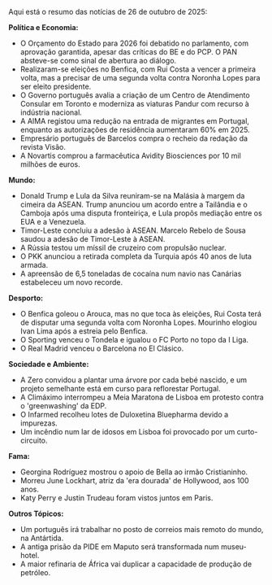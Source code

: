 Aqui está o resumo das notícias de 26 de outubro de 2025:

**Política e Economia:**

*   O Orçamento do Estado para 2026 foi debatido no parlamento, com aprovação garantida, apesar das críticas do BE e do PCP. O PAN absteve-se como sinal de abertura ao diálogo.
*   Realizaram-se eleições no Benfica, com Rui Costa a vencer a primeira volta, mas a precisar de uma segunda volta contra Noronha Lopes para ser eleito presidente.
*   O Governo português avalia a criação de um Centro de Atendimento Consular em Toronto e moderniza as viaturas Pandur com recurso à indústria nacional.
*   A AIMA registou uma redução na entrada de migrantes em Portugal, enquanto as autorizações de residência aumentaram 60% em 2025.
*   Empresário português de Barcelos compra o recheio da redação da revista Visão.
*   A Novartis comprou a farmacêutica Avidity Biosciences por 10 mil milhões de euros.

**Mundo:**

*   Donald Trump e Lula da Silva reuniram-se na Malásia à margem da cimeira da ASEAN. Trump anunciou um acordo entre a Tailândia e o Camboja após uma disputa fronteiriça, e Lula propôs mediação entre os EUA e a Venezuela.
*   Timor-Leste concluiu a adesão à ASEAN. Marcelo Rebelo de Sousa saudou a adesão de Timor-Leste à ASEAN.
*   A Rússia testou um míssil de cruzeiro com propulsão nuclear.
*   O PKK anunciou a retirada completa da Turquia após 40 anos de luta armada.
*   A apreensão de 6,5 toneladas de cocaína num navio nas Canárias estabeleceu um novo recorde.

**Desporto:**

*   O Benfica goleou o Arouca, mas no que toca às eleições, Rui Costa terá de disputar uma segunda volta com Noronha Lopes. Mourinho elogiou Ivan Lima após a estreia pelo Benfica.
*   O Sporting venceu o Tondela e igualou o FC Porto no topo da I Liga.
*   O Real Madrid venceu o Barcelona no El Clásico.

**Sociedade e Ambiente:**

*   A Zero convidou a plantar uma árvore por cada bebé nascido, e um projeto semelhante está em curso para reflorestar Portugal.
*   A Climáximo interrompeu a Meia Maratona de Lisboa em protesto contra o 'greenwashing' da EDP.
*   O Infarmed recolheu lotes de Duloxetina Bluepharma devido a impurezas.
*   Um incêndio num lar de idosos em Lisboa foi provocado por um curto-circuito.

**Fama:**

*   Georgina Rodríguez mostrou o apoio de Bella ao irmão Cristianinho.
*   Morreu June Lockhart, atriz da 'era dourada' de Hollywood, aos 100 anos.
*   Katy Perry e Justin Trudeau foram vistos juntos em Paris.

**Outros Tópicos:**

*   Um português irá trabalhar no posto de correios mais remoto do mundo, na Antártida.
*   A antiga prisão da PIDE em Maputo será transformada num museu-hotel.
*   A maior refinaria de África vai duplicar a capacidade de produção de petróleo.